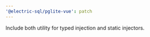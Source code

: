```yaml
---
'@electric-sql/pglite-vue': patch
---
```


Include both utility for typed injection and static injectors.
